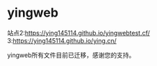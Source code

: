 # yingweb
站点2:https://ying145114.github.io/yingwebtest.cf/
3:https://ying145114.github.io/ying.cn/



yingweb所有文件目前已迁移，感谢您的支持。
